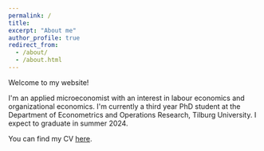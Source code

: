 ```yaml
---
permalink: /
title: 
excerpt: "About me"
author_profile: true
redirect_from: 
  - /about/
  - /about.html
---
```


Welcome to my website!

I'm an applied microeconomist with an interest in labour economics and organizational economics. I'm currently a third year PhD student at the Department of Econometrics and Operations Research, Tilburg University. I expect to graduate in summer 2024. 

You can find my CV [here](/files/CV_Bernasconi.pdf).
